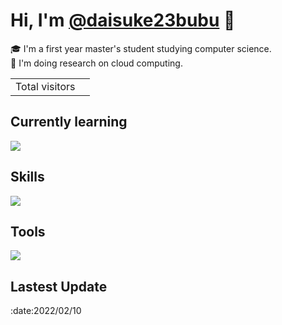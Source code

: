 # Hi, I'm [@daisuke23bubu](https://loquacious-souffle-8ee1dc.netlify.app/) 👋
:mortar_board: I'm a first year master's student studying computer science.  
🔭 I'm doing research on cloud computing.
<table>
  <tr>
    <td>Total visitors</td>
    <td><img src="https://profile-counter.glitch.me/daisuke23bubu/count.svg" alt="" /></td>
  </tr>
</table>

<h2>Currently learning</h2>
<img src="https://skillicons.dev/icons?i=go,typescript,graphql,react,aws,docker&theme=light" />

<h2>Skills</h2>
<img src="https://skillicons.dev/icons?i=html,css,javascript,python,ruby,git&theme=light" />

<h2>Tools</h2>
<img src="https://skillicons.dev/icons?i=github,vscode,postman&theme=light" />

<h2>Lastest Update</h2>
:date:2022/02/10
